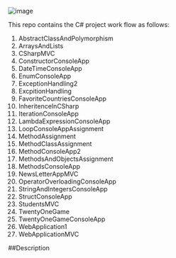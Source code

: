 ![image](https://github.com/Hameedullah-Asadi3300/C-Sharp-Project-2/assets/123219655/13e00522-d10e-495c-b21b-13d49166e7fd)

This repo contains the C# project work flow as follows:
1.  AbstractClassAndPolymorphism
2.  ArraysAndLists
3.  CSharpMVC
4.  ConstructorConsoleApp
5.  DateTimeConsoleApp
6.  EnumConsoleApp
7.  ExceptionHandling2
8.  ExcpitionHandling
9.  FavoriteCountriesConsoleApp
10.  InheritenceInCSharp
11.  IterationConsoleApp
12.  LambdaExpressionConsoleApp
13.  LoopConsoleAppAssignment
14.  MethodAssignment
15.  MethodClassAssignment
16.  MethodConsoleApp2
17.  MethodsAndObjectsAssignment
18.  MethodsConsoleApp
19.  NewsLetterAppMVC
20.  OperatorOverloadingConsoleApp
21.  StringAndIntegersConsoleApp
22.  StructConsoleApp
23.  StudentsMVC
24.  TwentyOneGame
25.  TwentyOneGameConsoleApp
26.  WebApplication1
27.  WebApplicationMVC

##Description







